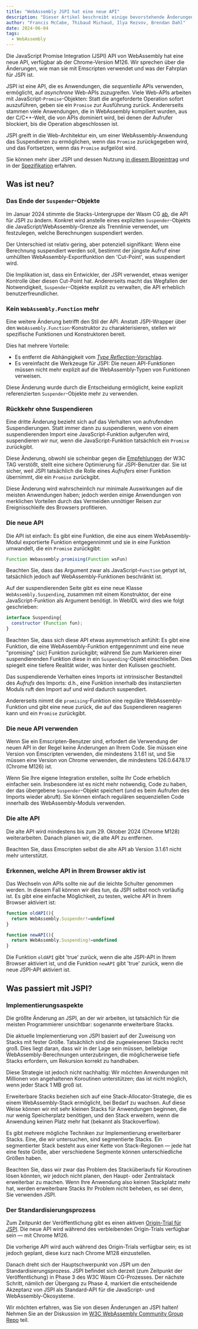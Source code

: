 ```yaml
---
title: "WebAssembly JSPI hat eine neue API"
description: "Dieser Artikel beschreibt einige bevorstehende Änderungen an der JavaScript Promise Integration (JSPI) API."
author: "Francis McCabe, Thibaud Michaud, Ilya Rezvov, Brendan Dahl"
date: 2024-06-04
tags:
  - WebAssembly
---
```

Die JavaScript Promise Integration (JSPI) API von WebAssembly hat eine neue API, verfügbar ab der Chrome-Version M126. Wir sprechen über die Änderungen, wie man sie mit Emscripten verwendet und was der Fahrplan für JSPI ist.

JSPI ist eine API, die es Anwendungen, die *sequentielle* APIs verwenden, ermöglicht, auf *asynchrone* Web-APIs zuzugreifen. Viele Web-APIs arbeiten mit JavaScript-`Promise`-Objekten: Statt die angeforderte Operation sofort auszuführen, geben sie ein `Promise` zur Ausführung zurück. Andererseits stammen viele Anwendungen, die in WebAssembly kompiliert wurden, aus der C/C++-Welt, die von APIs dominiert wird, bei denen der Aufrufer blockiert, bis die Operation abgeschlossen ist.

<!--truncate-->
JSPI greift in die Web-Architektur ein, um einer WebAssembly-Anwendung das Suspendieren zu ermöglichen, wenn das `Promise` zurückgegeben wird, und das Fortsetzen, wenn das `Promise` aufgelöst wird.

Sie können mehr über JSPI und dessen Nutzung [in diesem Blogeintrag](https://v8.dev/blog/jspi) und in der [Spezifikation](https://github.com/WebAssembly/js-promise-integration) erfahren.

## Was ist neu?

### Das Ende der `Suspender`-Objekte

Im Januar 2024 stimmte die Stacks-Untergruppe der Wasm CG [ab](https://github.com/WebAssembly/meetings/blob/297ac8b5ac00e6be1fe33b1f4a146cc7481b631d/stack/2024/stack-2024-01-29.md), die API für JSPI zu ändern. Konkret wird anstelle eines expliziten `Suspender`-Objekts die JavaScript/WebAssembly-Grenze als Trennlinie verwendet, um festzulegen, welche Berechnungen suspendiert werden.

Der Unterschied ist relativ gering, aber potenziell signifikant: Wenn eine Berechnung suspendiert werden soll, bestimmt der jüngste Aufruf einer umhüllten WebAssembly-Exportfunktion den 'Cut-Point', was suspendiert wird.

Die Implikation ist, dass ein Entwickler, der JSPI verwendet, etwas weniger Kontrolle über diesen Cut-Point hat. Andererseits macht das Wegfallen der Notwendigkeit, `Suspender`-Objekte explizit zu verwalten, die API erheblich benutzerfreundlicher.

### Kein `WebAssembly.Function` mehr

Eine weitere Änderung betrifft den Stil der API. Anstatt JSPI-Wrapper über den `WebAssembly.Function`-Konstruktor zu charakterisieren, stellen wir spezifische Funktionen und Konstruktoren bereit.

Dies hat mehrere Vorteile:

- Es entfernt die Abhängigkeit vom [*Type Reflection*-Vorschlag](https://github.com/WebAssembly/js-types).
- Es vereinfacht die Werkzeuge für JSPI: Die neuen API-Funktionen müssen nicht mehr explizit auf die WebAssembly-Typen von Funktionen verweisen.

Diese Änderung wurde durch die Entscheidung ermöglicht, keine explizit referenzierten `Suspender`-Objekte mehr zu verwenden.

### Rückkehr ohne Suspendieren

Eine dritte Änderung bezieht sich auf das Verhalten von aufrufenden Suspendierungen. Statt immer dann zu suspendieren, wenn von einem suspendierenden Import eine JavaScript-Funktion aufgerufen wird, suspendieren wir nur, wenn die JavaScript-Funktion tatsächlich ein `Promise` zurückgibt.

Diese Änderung, obwohl sie scheinbar gegen die [Empfehlungen](https://www.w3.org/2001/tag/doc/promises-guide#accepting-promises) der W3C TAG verstößt, stellt eine sichere Optimierung für JSPI-Benutzer dar. Sie ist sicher, weil JSPI tatsächlich die Rolle eines *Aufrufers* einer Funktion übernimmt, die ein `Promise` zurückgibt.

Diese Änderung wird wahrscheinlich nur minimale Auswirkungen auf die meisten Anwendungen haben; jedoch werden einige Anwendungen von merklichen Vorteilen durch das Vermeiden unnötiger Reisen zur Ereignisschleife des Browsers profitieren.

### Die neue API

Die API ist einfach: Es gibt eine Funktion, die eine aus einem WebAssembly-Modul exportierte Funktion entgegennimmt und sie in eine Funktion umwandelt, die ein `Promise` zurückgibt:

```js
Function Webassembly.promising(Function wsFun)
```

Beachten Sie, dass das Argument zwar als JavaScript-`Function` getypt ist, tatsächlich jedoch auf WebAssembly-Funktionen beschränkt ist.

Auf der suspendierenden Seite gibt es eine neue Klasse `WebAssembly.Suspending`, zusammen mit einem Konstruktor, der eine JavaScript-Funktion als Argument benötigt. In WebIDL wird dies wie folgt geschrieben:

```js
interface Suspending{
  constructor (Function fun);
}
```

Beachten Sie, dass sich diese API etwas asymmetrisch anfühlt: Es gibt eine Funktion, die eine WebAssembly-Funktion entgegennimmt und eine neue "promising" (_sic_) Funktion zurückgibt; während Sie zum Markieren einer suspendierenden Funktion diese in ein `Suspending`-Objekt einschließen. Dies spiegelt eine tiefere Realität wider, was hinter den Kulissen geschieht.

Das suspendierende Verhalten eines Imports ist intrinsischer Bestandteil des *Aufrufs* des Imports: d.h., eine Funktion innerhalb des instanziierten Moduls ruft den Import auf und wird dadurch suspendiert.

Andererseits nimmt die `promising`-Funktion eine reguläre WebAssembly-Funktion und gibt eine neue zurück, die auf das Suspendieren reagieren kann und ein `Promise` zurückgibt.

### Die neue API verwenden

Wenn Sie ein Emscripten-Benutzer sind, erfordert die Verwendung der neuen API in der Regel keine Änderungen an Ihrem Code. Sie müssen eine Version von Emscripten verwenden, die mindestens 3.1.61 ist, und Sie müssen eine Version von Chrome verwenden, die mindestens 126.0.6478.17 (Chrome M126) ist.

Wenn Sie Ihre eigene Integration erstellen, sollte Ihr Code erheblich einfacher sein. Insbesondere ist es nicht mehr notwendig, Code zu haben, der das übergebene `Suspender`-Objekt speichert (und es beim Aufrufen des Imports wieder abruft). Sie können einfach regulären sequenziellen Code innerhalb des WebAssembly-Moduls verwenden.

### Die alte API

Die alte API wird mindestens bis zum 29. Oktober 2024 (Chrome M128) weiterarbeiten. Danach planen wir, die alte API zu entfernen.

Beachten Sie, dass Emscripten selbst die alte API ab Version 3.1.61 nicht mehr unterstützt.

### Erkennen, welche API in Ihrem Browser aktiv ist

Das Wechseln von APIs sollte nie auf die leichte Schulter genommen werden. In diesem Fall können wir dies tun, da JSPI selbst noch vorläufig ist. Es gibt eine einfache Möglichkeit, zu testen, welche API in Ihrem Browser aktiviert ist:

```js
function oldAPI(){
  return WebAssembly.Suspender!=undefined
}

function newAPI(){
  return WebAssembly.Suspending!=undefined
}
```

Die Funktion `oldAPI` gibt 'true' zurück, wenn die alte JSPI-API in Ihrem Browser aktiviert ist, und die Funktion `newAPI` gibt 'true' zurück, wenn die neue JSPI-API aktiviert ist.

## Was passiert mit JSPI?

### Implementierungsaspekte

Die größte Änderung an JSPI, an der wir arbeiten, ist tatsächlich für die meisten Programmierer unsichtbar: sogenannte erweiterbare Stacks.

Die aktuelle Implementierung von JSPI basiert auf der Zuweisung von Stacks mit fester Größe. Tatsächlich sind die zugewiesenen Stacks recht groß. Dies liegt daran, dass wir in der Lage sein müssen, beliebige WebAssembly-Berechnungen unterzubringen, die möglicherweise tiefe Stacks erfordern, um Rekursion korrekt zu handhaben.

Diese Strategie ist jedoch nicht nachhaltig: Wir möchten Anwendungen mit Millionen von angehaltenen Koroutinen unterstützen; das ist nicht möglich, wenn jeder Stack 1 MB groß ist.

Erweiterbare Stacks beziehen sich auf eine Stack-Allocator-Strategie, die es einem WebAssembly-Stack ermöglicht, bei Bedarf zu wachsen. Auf diese Weise können wir mit sehr kleinen Stacks für Anwendungen beginnen, die nur wenig Speicherplatz benötigen, und den Stack erweitern, wenn die Anwendung keinen Platz mehr hat (bekannt als Stackoverflow).

Es gibt mehrere mögliche Techniken zur Implementierung erweiterbarer Stacks. Eine, die wir untersuchen, sind segmentierte Stacks. Ein segmentierter Stack besteht aus einer Kette von Stack-Regionen &mdash; jede hat eine feste Größe, aber verschiedene Segmente können unterschiedliche Größen haben.

Beachten Sie, dass wir zwar das Problem des Stacküberlaufs für Koroutinen lösen könnten, wir jedoch nicht planen, den Haupt- oder Zentralstack erweiterbar zu machen. Wenn Ihre Anwendung also keinen Stackplatz mehr hat, werden erweiterbare Stacks Ihr Problem nicht beheben, es sei denn, Sie verwenden JSPI.

### Der Standardisierungsprozess

Zum Zeitpunkt der Veröffentlichung gibt es einen aktiven [Origin-Trial für JSPI](https://v8.dev/blog/jspi-ot). Die neue API wird während des verbleibenden Origin-Trials verfügbar sein &mdash; mit Chrome M126.

Die vorherige API wird auch während des Origin-Trials verfügbar sein; es ist jedoch geplant, diese kurz nach Chrome M128 einzustellen.

Danach dreht sich der Hauptschwerpunkt von JSPI um den Standardisierungsprozess. JSPI befindet sich derzeit (zum Zeitpunkt der Veröffentlichung) in Phase 3 des W3C Wasm CG-Prozesses. Der nächste Schritt, nämlich der Übergang zu Phase 4, markiert die entscheidende Akzeptanz von JSPI als Standard-API für die JavaScript- und WebAssembly-Ökosysteme.

Wir möchten erfahren, was Sie von diesen Änderungen an JSPI halten! Nehmen Sie an der Diskussion im [W3C WebAssembly Community Group Repo](https://github.com/WebAssembly/js-promise-integration) teil.
